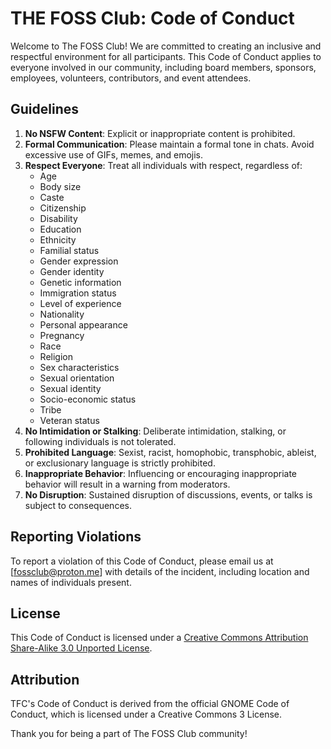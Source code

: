 # THE FOSS Club: Code of Conduct

Welcome to The FOSS Club! We are committed to creating an inclusive and respectful environment for all participants. This Code of Conduct applies to everyone involved in our community, including board members, sponsors, employees, volunteers, contributors, and event attendees.

## Guidelines

1. **No NSFW Content**: Explicit or inappropriate content is prohibited.
2. **Formal Communication**: Please maintain a formal tone in chats. Avoid excessive use of GIFs, memes, and emojis.
3. **Respect Everyone**: Treat all individuals with respect, regardless of:
   - Age
   - Body size
   - Caste
   - Citizenship
   - Disability
   - Education
   - Ethnicity
   - Familial status
   - Gender expression
   - Gender identity
   - Genetic information
   - Immigration status
   - Level of experience
   - Nationality
   - Personal appearance
   - Pregnancy
   - Race
   - Religion
   - Sex characteristics
   - Sexual orientation
   - Sexual identity
   - Socio-economic status
   - Tribe
   - Veteran status
4. **No Intimidation or Stalking**: Deliberate intimidation, stalking, or following individuals is not tolerated.
5. **Prohibited Language**: Sexist, racist, homophobic, transphobic, ableist, or exclusionary language is strictly prohibited.
6. **Inappropriate Behavior**: Influencing or encouraging inappropriate behavior will result in a warning from moderators.
7. **No Disruption**: Sustained disruption of discussions, events, or talks is subject to consequences.

## Reporting Violations

To report a violation of this Code of Conduct, please email us at [fossclub@proton.me] with details of the incident, including location and names of individuals present.

## License

This Code of Conduct is licensed under a [Creative Commons Attribution Share-Alike 3.0 Unported License](https://creativecommons.org/licenses/by-sa/3.0/).

## Attribution

TFC's Code of Conduct is derived from the official GNOME Code of Conduct, which is licensed under a Creative Commons 3 License.

Thank you for being a part of The FOSS Club community!
